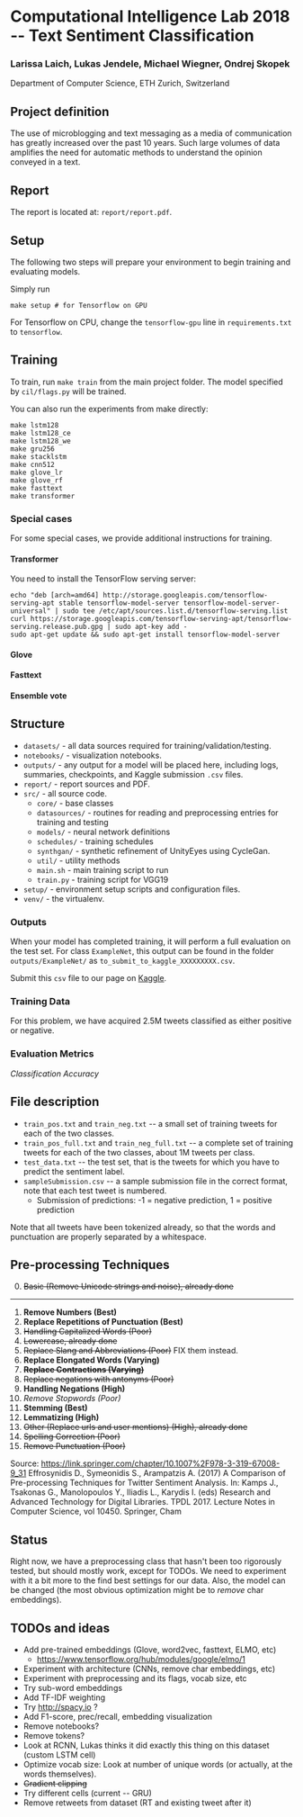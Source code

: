 # Computational Intelligence Lab 2018 -- Text Sentiment Classification
### Larissa Laich, Lukas Jendele, Michael Wiegner, Ondrej Skopek
Department of Computer Science, ETH Zurich, Switzerland

## Project definition
The use of microblogging and text messaging as a media of communication has greatly increased over the past 10 years. Such large volumes of data amplifies the need for automatic methods to understand the opinion conveyed in a text.

## Report

The report is located at: `report/report.pdf`.

## Setup

The following two steps will prepare your environment to begin training and evaluating models.

Simply run

```
make setup # for Tensorflow on GPU
```

For Tensorflow on CPU, change the `tensorflow-gpu` line in `requirements.txt` to `tensorflow`.

## Training

To train, run `make train` from the main project folder.
The model specified by `cil/flags.py` will be trained.

You can also run the experiments from make directly:

```
make lstm128
make lstm128_ce
make lstm128_we
make gru256
make stacklstm
make cnn512
make glove_lr
make glove_rf
make fasttext
make transformer
```

### Special cases

For some special cases, we provide additional instructions for training.

#### Transformer

You need to install the TensorFlow serving server:

```
echo "deb [arch=amd64] http://storage.googleapis.com/tensorflow-serving-apt stable tensorflow-model-server tensorflow-model-server-universal" | sudo tee /etc/apt/sources.list.d/tensorflow-serving.list
curl https://storage.googleapis.com/tensorflow-serving-apt/tensorflow-serving.release.pub.gpg | sudo apt-key add -
sudo apt-get update && sudo apt-get install tensorflow-model-server
```

#### Glove



#### Fasttext



#### Ensemble vote





## Structure

* `datasets/` - all data sources required for training/validation/testing.
* `notebooks/` - visualization notebooks.
* `outputs/` - any output for a model will be placed here, including logs, summaries, checkpoints, and Kaggle submission `.csv` files.
* `report/` - report sources and PDF.
* `src/` - all source code.
    * `core/` - base classes
    * `datasources/` - routines for reading and preprocessing entries for training and testing
    * `models/` - neural network definitions
    * `schedules/` - training schedules
    * `synthgan/` - synthetic refinement of UnityEyes using CycleGan.
    * `util/` - utility methods
    * `main.sh` - main training script to run
    * `train.py` - training script for VGG19
* `setup/` - environment setup scripts and configuration files.
* `venv/` - the virtualenv.

### Outputs

When your model has completed training, it will perform a full evaluation on the test set. For class `ExampleNet`, this output can be found in the folder `outputs/ExampleNet/` as `to_submit_to_kaggle_XXXXXXXXX.csv`.

Submit this `csv` file to our page on [Kaggle](https://www.kaggle.com/c/mp18-eye-gaze-estimation/submissions).


### Training Data
For this problem, we have acquired 2.5M tweets classified as either positive or negative.

### Evaluation Metrics
*Classification Accuracy*

## File description

* `train_pos.txt` and `train_neg.txt` -- a small set of training tweets for each of the two classes.
* `train_pos_full.txt` and `train_neg_full.txt` -- a complete set of training tweets for each of the two classes, about 1M tweets per class.
* `test_data.txt` -- the test set, that is the tweets for which you have to predict the sentiment label.
* `sampleSubmission.csv` -- a sample submission file in the correct format, note that each test tweet is numbered.
  * Submission of predictions: -1 = negative prediction, 1 = positive prediction

Note that all tweets have been tokenized already, so that the words and punctuation are properly separated by a whitespace.

## Pre-processing Techniques


0.	~~Basic (Remove Unicode strings and noise), already done~~

---

1.	**Remove Numbers (Best)**
2.	**Replace Repetitions of Punctuation (Best)**
3.	~~Handling Capitalized Words (Poor)~~
4.	~~Lowercase, already done~~
5.	~~Replace Slang and Abbreviations (Poor)~~ FIX them instead.
6.	**Replace Elongated Words (Varying)**
7.	~~**Replace Contractions (Varying)**~~
8.	~~Replace negations with antonyms (Poor)~~
9.	**Handling Negations (High)**
10.	*Remove Stopwords (Poor)*
11.	**Stemming (Best)**
12.	**Lemmatizing (High)**
13.	~~Other (Replace urls and user mentions) (High), already done~~
14.	~~Spelling Correction (Poor)~~
15.	~~Remove Punctuation (Poor)~~


Source: https://link.springer.com/chapter/10.1007%2F978-3-319-67008-9_31 Effrosynidis D., Symeonidis S., Arampatzis A. (2017) A Comparison of Pre-processing Techniques for Twitter Sentiment Analysis. In: Kamps J., Tsakonas G., Manolopoulos Y., Iliadis L., Karydis I. (eds) Research and Advanced Technology for Digital Libraries. TPDL 2017. Lecture Notes in Computer Science, vol 10450. Springer, Cham

## Status

Right now, we have a preprocessing class that hasn't been too rigorously tested, but should mostly work, except for TODOs.
We need to experiment with it a bit more to the find best settings for our data. Also, the model can be changed (the most obvious optimization might be to *remove* char embeddings).

## TODOs and ideas

* Add pre-trained embeddings (Glove, word2vec, fasttext, ELMO, etc)
  * https://www.tensorflow.org/hub/modules/google/elmo/1
* Experiment with architecture (CNNs, remove char embeddings, etc)
* Experiment with preprocessing and its flags, vocab size, etc
* Try sub-word embeddings
* Add TF-IDF weighting 
* Try http://spacy.io ?
* Add F1-score, prec/recall, embedding visualization
* Remove notebooks?
* Remove <URL> tokens?
* Look at RCNN, Lukas thinks it did exactly this thing on this dataset (custom LSTM cell)
* Optimize vocab size: Look at number of unique words (or actually, at the words themselves).
* ~~Gradient clipping~~
* Try different cells (current -- GRU)
* Remove retweets from dataset (RT and existing tweet after it)
